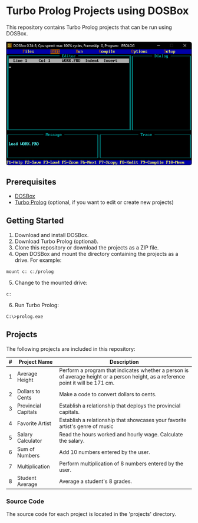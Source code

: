# Turbo Prolog Projects using DOSBox

This repository contains Turbo Prolog projects that can be run using DOSBox.

![Turbo Prolog](./screenshot/turbo_prolog.png)
## Prerequisites

* [DOSBox](https://www.dosbox.com/download.php?main=1)
* [Turbo Prolog](https://winworldpc.com/product/turbo-prolog/2x) (optional, if you want to edit or create new projects)

## Getting Started

1. Download and install DOSBox.
2. Download Turbo Prolog (optional).
3. Clone this repository or download the projects as a ZIP file.
4. Open DOSBox and mount the directory containing the projects as a drive. For example:
```
mount c: c:/prolog
```
5. Change to the mounted drive:
```
c:
```
6. Run Turbo Prolog:
```
C:\>prolog.exe
```

## Projects

The following projects are included in this repository:

| # | Project Name | Description |
| --- | --- | --- |
| 1 | Average Height | Perform a program that indicates whether a person is of average height or a person height, as a reference point it will be 171 cm. |
| 2 | Dollars to Cents | Make a code to convert dollars to cents. |
| 3 | Provincial Capitals | Establish a relationship that deploys the provincial capitals. |
| 4 | Favorite Artist | Establish a relationship that showcases your favorite artist's genre of music |
| 5 | Salary Calculator | Read the hours worked and hourly wage. Calculate the salary. |
| 6 | Sum of Numbers | Add 10 numbers entered by the user. |
| 7 | Multiplication | Perform multiplication of 8 numbers entered by the user. |
| 8 | Student Average | Average a student's 8 grades. |

### Source Code

The source code for each project is located in the 'projects' directory.
